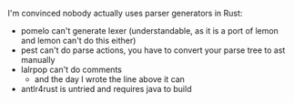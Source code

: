 I'm convinced nobody actually uses parser generators in Rust:
* pomelo can't generate lexer (understandable, as it is a port of lemon and lemon can't do this either)
* pest can't do parse actions, you have to convert your parse tree to ast manually
* lalrpop can't do comments
  * and the day I wrote the line above it can
* antlr4rust is untried and requires java to build